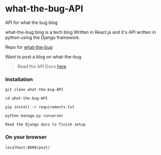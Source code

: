 # what-the-bug-API
API for what the bug blog

what-the-bug blog is a tech blog Written in React.js and it's API written in python using the Django framework.

Repo for <a href="https://github.com/davdtheemonk/what-the-bug">what-the-bug</a>


Want to post a blog on what-the-bug

> Read the API Docs <a href="">here</a>


### Installation

```git clone what-the-bug-API```

```cd what-the-bug-API ```

```pip install -r requirements.txt```

```python manage.py runserver```

``` Read the Django docs to finish setup ```


### On your browser


```localhost:8000/post/```

